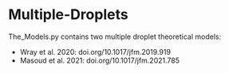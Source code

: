 # Multiple-Droplets
The_Models.py contains two multiple droplet theoretical models: <br />
   - Wray et al. 2020: doi.org/10.1017/jfm.2019.919 <br />
   - Masoud et al. 2021: doi.org/10.1017/jfm.2021.785

